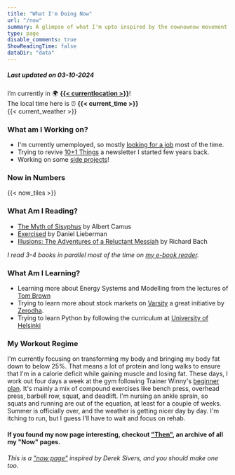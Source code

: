 ```yaml
---
title: "What I'm Doing Now"
url: "/now"
summary: A glimpse of what I'm upto inspired by the nownownow movement by Derek Sivers.
type: page
disable_comments: true
ShowReadingTime: false
dataDir: "data"
---
```


##### Last updated on 03-10-2024

I’m currently in 🌍 **[{{< currentlocation >}}](https://what3words.com/inferior.reserved.drives)**!  
The local time here is ⏰ **{{< current_time >}}**  
{{< current_weather >}}

### What am I Working on?

- I'm currently umemployed, so mostly [looking for a job](/hire) most of the time. 
- Trying to revive [10+1 Things](https://newsletter.rishikeshs.com) a newsletter I started few years back.
- Working on some [side projects](/projects)!

### Now in Numbers

{{< now_tiles >}}


### What Am I Reading?

- [The Myth of Sisyphus](https://geni.us/rs-sisyphus) by Albert Camus
- [Exercised](https://geni.us/rs-exercised) by Daniel Lieberman
- [Illusions: The Adventures of a Reluctant Messiah](https://geni.us/rs-illusions) by Richard Bach

*I read 3-4 books in parallel most of the time on [my e-book reader](https://geni.us/rsh-kindle-paperwhite).*

### What Am I Learning?
- Learning more about Energy Systems and Modelling from the lectures of [Tom Brown](https://nworbmot.org/teaching.html)
- Trying to learn more about stock markets on [Varsity](https://zerodha.com/varsity/) a great initiative by [Zerodha](https://zerodha.com/open-account?c=KSO559).
- Trying to learn Python by following the curriculum at [University of Helsinki](https://programming-24.mooc.fi/)



### My Workout Regime

I'm currently focusing on transforming my body and bringing my body fat down to below 25%. That means a lot of protein and long walks to ensure that I'm in a calorie deficit while gaining muscle and losing fat. These days, I work out four days a week at the gym following Trainer Winny's [beginner plan](https://www.youtube.com/watch?v=U9ENCvFf9yQ). It's mainly a mix of compound exercises like bench press, overhead press, barbell row, squat, and deadlift. I'm nursing an ankle sprain, so squats and running are out of the equation, at least for a couple of weeks. Summer is officially over, and the weather is getting nicer day by day. I'm itching to run, but I guess I'll have to wait and focus on rehab.


#### If you found my now page interesting, checkout ["Then"](/then), an archive of all my "Now" pages.


###### This is a ["now page"](https://nownownow.com/) inspired by Derek Sivers, and you should make one too.




